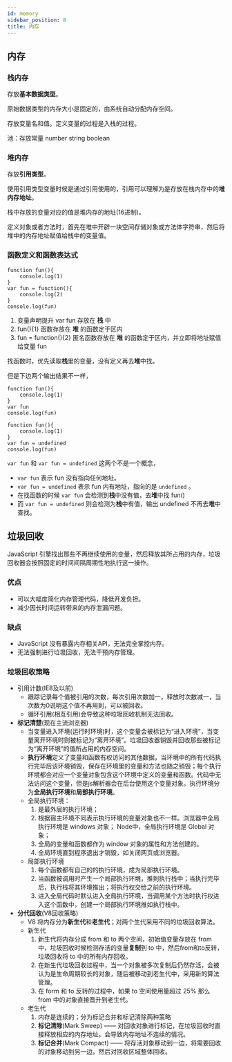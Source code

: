 ```yaml
---
id: memory
sidebar_position: 8
title: 内存
---
```


## 内存
### 栈内存
存放**基本数据类型**。

原始数据类型的内存大小是固定的，由系统自动分配内存空间。

存放变量名和值。定义变量的过程是入栈的过程。

池：存放常量 number string boolean

### 堆内存
存放**引用类型**。

使用引用类型变量时候是通过引用使用的，引用可以理解为是存放在栈内存中的**堆内存地址**。

栈中存放的变量对应的值是堆内存的地址(16进制)。

定义对象或者方法时，首先在堆中开辟一块空间存储对象或方法体字符串，然后将堆中的内存地址赋值给栈中的变量值。

### 函数定义和函数表达式

```
function fun(){
    console.log(1)
}
var fun = function(){
    console.log(2)
}
console.log(fun)
```
1. 变量声明提升 var fun 存放在 **栈** 中
2. fun(){1} 函数存放在 **堆** 的函数定于区内
3. fun = function(){2} 匿名函数存放在 **堆** 的函数定于区内，并立即将地址赋值给变量 fun 

找函数时，优先读取**栈**里的变量，没有定义再去**堆**中找。

但是下边两个输出结果不一样，
```
function fun(){
    console.log(1)
}
var fun
console.log(fun)
```
```
function fun(){
    console.log(1)
}
var fun = undefined
console.log(fun)
```
`var fun` 和 `var fun = undefined` 这两个不是一个概念，
- `var fun` 表示 fun 没有指向任何地址。
- `var fun = undefined` 表示 fun 内有地址，指向的是 `undefined` 。
- 在找函数的时候 `var fun` 会检测到**栈**中没有值，去**堆**中找 fun()
- 而 `var fun = undefined` 则会检测为**栈**中有值，输出 undefined 不再去**堆**中查找。

## 垃圾回收
JavaScript 引擎找出那些不再继续使用的变量，然后释放其所占用的内存，垃圾回收器会按照固定的时间间隔周期性地执行这一操作。
### 优点
- 可以大幅度简化内存管理代码，降低开发负担。
- 减少因长时间运转带来的内存泄漏问题。
### 缺点
- JavaScript 没有暴露内存相关API，无法完全掌控内存。
- 无法强制进行垃圾回收，无法干预内存管理。

### 垃圾回收策略
- 引用计数(IE8及以前)
  - 跟踪记录每个值被引用的次数，每次引用次数加一，释放时次数减一，当次数为0说明这个值不再用到，可以被回收。
  - 循环引用(相互引用)会导致这种垃圾回收机制无法回收。
- **标记清楚**(现在主流浏览器)
  - 当变量进入环境(运行时环境)时，这个变量会被标记为“进入环境”，当变量离开环境时则被标记为“离开环境”。垃圾回收器销毁并回收那些被标记为“离开环境”的值所占用的内存空间。
  - **执行环境**定义了变量和函数有权访问的其他数据，当环境中的所有代码执行完毕后该环境销毁，保存在环境里的变量和方法也随之销毁；每个执行环境都会对应一个变量对象包含这个环境中定义的变量和函数。代码中无法访问这个变量，但是js解析器会在后台使用这个变量对象。执行环境分为**全局执行环境**和**局部执行环境**。
  - 全局执行环境：
    1. 是最外层的执行环境；
    2. 根据宿主环境不同表示执行环境的变量对象也不一样。浏览器中全局执行环境是 windows 对象； Node中，全局执行环境是 Global 对象；
    3. 全局的变量和函数都作为 window 对象的属性和方法创建的。
    4. 全局环境直到程序退出才销毁，如关闭网页或浏览器。
  - 局部执行环境
    1. 每个函数都有自己的的执行环境，成为局部执行环境。
    2. 当函数被调用时产生一个局部执行环境，推到执行栈中；当执行完毕后，执行栈将其环境推出；将执行权交给之前的执行环境。
    3. 进入全局代码时默认进入全局执行环境，当调用某个方法时执行权进入这个函数中，创建一个局部执行环境推如执行栈中。
- **分代回收**(V8回收策略)
  - V8 将内存分为**新生代**和**老生代**；对两个生代采用不同的垃圾回收算法。
  - 新生代
    1. 新生代将内存分成 from 和 to 两个空间，初始值变量存放在 from 中，垃圾回收时候检测存活的变量**复制**到 to 中，然后from和to反转，垃圾回收将 to 中的所有内存回收。
    2. 在新生代垃圾回收过程中，当一个对象被多次复制后仍然存活，会被认为是生命周期较长的对象，随后被移动到老生代中，采用新的算法管理。
    3. 在 form 和 to 反转的过程中，如果 to 空间使用量超过 25% 那么 from 中的对象直接晋升到老生代。
  - 老生代
    1. 内存是连续的；分为标记合并和标记清除两种策略
    2. **标记清除**(Mark Sweep) —— 对回收对象进行标记，在垃圾回收时直接释放相应的内存地址。会导致内存地址不连续的情况。
    3. **标记合并**(Mark Compact) —— 将存活对象移动到一边，将需要回收的对象移动到另一边，然后对回收区域整体回收。


